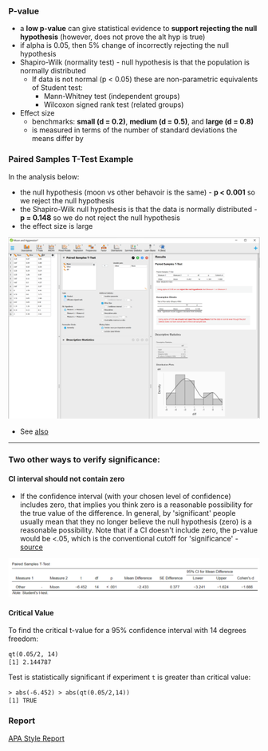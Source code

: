 ### P-value

- a **low p-value** can give statistical evidence to **support rejecting the null hypothesis** (however, does not prove the alt hyp is true)
- if alpha is 0.05, then 5% change of incorrectly rejecting the null hypothesis
- Shapiro-Wilk (normality test) - null hypothesis is that the population is normally distributed
  - If data is not normal (p < 0.05) these are non-parametric equivalents of Student test:
    - Mann-Whitney test (independent groups)
    - Wilcoxon signed rank test (related groups)
- Effect size
  - benchmarks: **small (d = 0.2)**, **medium (d = 0.5)**, and **large (d = 0.8)**
  - is measured in terms of the number of standard deviations the means differ by

### Paired Samples T-Test Example

In the analysis below:

 - the null hypothesis (moon vs other behavoir is the same) - **p < 0.001** so we reject the null hypothesis
 - the Shapiro-Wilk null hypothesis is that the data is normally distributed - **p = 0.148** so we do not reject the null hypothesis
 - the effect size is large 

![paired-t-test](./paired-t-test.png)

- See [also](https://stats.stackexchange.com/questions/502637/p-value-for-shapiro-wilk-is-high-but-data-doesnt-appear-normal)

----

### Two other ways to verify significance:

#### CI interval should not contain zero

  - If the confidence interval (with your chosen level of confidence) includes zero, that implies you think zero is a reasonable possibility for the true value of the difference. In general, by 'significant' people usually mean that they no longer believe the null hypothesis (zero) is a reasonable possibility. Note that if a  CI doesn't include zero, the p-value would be <.05, which is the conventional cutoff for 'significance' - [source](https://stats.stackexchange.com/a/120952/48448) 

![paired-t-test-with-ci](./paired-t-test-with-ci.png)

#### Critical Value

To find the critical t-value for a 95% confidence interval with 14 degrees freedom:
```
qt(0.05/2, 14)
[1] 2.144787
```

Test is statistically significant if experiment `t` is greater than critical value:

```
> abs(-6.452) > abs(qt(0.05/2,14))
[1] TRUE
```

### Report

[APA Style Report](./apa-style-report.png)

